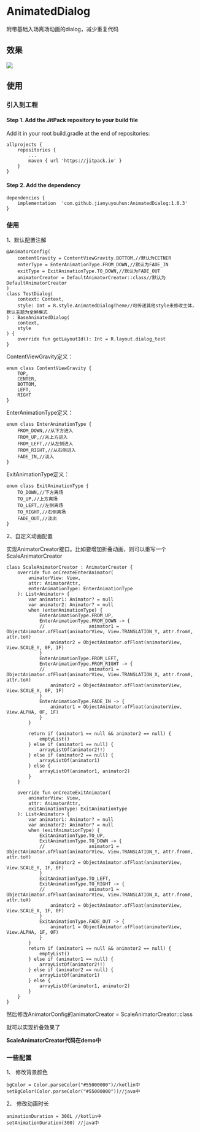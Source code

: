 # AnimatedDialog

附带基础入场离场动画的dialog，减少重复代码

## 效果 ##

<img src="GIF.gif"/>

## 使用 ##

### 引入到工程 ###

#### Step 1. Add the JitPack repository to your build file

Add it in your root build.gradle at the end of repositories:

	allprojects {
		repositories {
			...
			maven { url 'https://jitpack.io' }
		}
	}

#### Step 2. Add the dependency ####

	dependencies {
    	implementation  'com.github.jianyuyouhun:AnimatedDialog:1.0.3'
	}

### 使用 ###

1、默认配置注解 

	@AnimatorConfig(
	    contentGravity = ContentViewGravity.BOTTOM,//默认为CETNER
	    enterType = EnterAnimationType.FROM_DOWN,//默认为FADE_IN
	    exitType = ExitAnimationType.TO_DOWN,//默认为FADE_OUT
		animatorCreator = DefaultAnimatorCreator::class//默认为DefaultAnimatorCreator
	)
	class TestDialog(
	    context: Context,
	    style: Int = R.style.AnimatedDialogTheme//可传递其他style来修改主体，默认主题为全屏模式
	) : BaseAnimatedDialog(
	    context,
	    style
	) {
	    override fun getLayoutId(): Int = R.layout.dialog_test
	}

ContentViewGravity定义：
	
	
    enum class ContentViewGravity {
        TOP,
        CENTER,
        BOTTOM,
        LEFT,
        RIGHT
    }

EnterAnimationType定义：

    enum class EnterAnimationType {
        FROM_DOWN,//从下方进入
        FROM_UP,//从上方进入
        FROM_LEFT,//从左侧进入
        FROM_RIGHT,//从右侧进入
        FADE_IN,//淡入
    }

ExitAnimationType定义：

    enum class ExitAnimationType {
        TO_DOWN,//下方离场
        TO_UP,//上方离场
        TO_LEFT,//左侧离场
        TO_RIGHT,//右侧离场
        FADE_OUT,//淡出
    }

2、自定义动画配置

实现AnimatorCreator接口。比如要增加折叠动画，则可以重写一个ScaleAnimatorCreator

	class ScaleAnimatorCreator : AnimatorCreator {
	    override fun onCreateEnterAnimator(
	        animatorView: View,
	        attr: AnimatorAttr,
	        enterAnimationType: EnterAnimationType
	    ): List<Animator> {
	        var animator1: Animator? = null
	        var animator2: Animator? = null
	        when (enterAnimationType) {
	            EnterAnimationType.FROM_UP,
	            EnterAnimationType.FROM_DOWN -> {
				//                animator1 = ObjectAnimator.ofFloat(animatorView, View.TRANSLATION_Y, attr.fromY, attr.toY)
	                animator2 = ObjectAnimator.ofFloat(animatorView, View.SCALE_Y, 0F, 1F)
	            }
	            EnterAnimationType.FROM_LEFT,
	            EnterAnimationType.FROM_RIGHT -> {
				//                animator1 = ObjectAnimator.ofFloat(animatorView, View.TRANSLATION_X, attr.fromX, attr.toX)
	                animator2 = ObjectAnimator.ofFloat(animatorView, View.SCALE_X, 0F, 1F)
	            }
	            EnterAnimationType.FADE_IN -> {
	                animator1 = ObjectAnimator.ofFloat(animatorView, View.ALPHA, 0F, 1F)
	            }
	        }
	
	        return if (animator1 == null && animator2 == null) {
	            emptyList()
	        } else if (animator1 == null) {
	            arrayListOf(animator2!!)
	        } else if (animator2 == null) {
	            arrayListOf(animator1)
	        } else {
	            arrayListOf(animator1, animator2)
	        }
	    }
	
	    override fun onCreateExitAnimator(
	        animatorView: View,
	        attr: AnimatorAttr,
	        exitAnimationType: ExitAnimationType
	    ): List<Animator> {
	        var animator1: Animator? = null
	        var animator2: Animator? = null
	        when (exitAnimationType) {
	            ExitAnimationType.TO_UP,
	            ExitAnimationType.TO_DOWN -> {
				//                animator1 = ObjectAnimator.ofFloat(animatorView, View.TRANSLATION_Y, attr.fromY, attr.toY)
	                animator2 = ObjectAnimator.ofFloat(animatorView, View.SCALE_Y, 1F, 0F)
	            }
	            ExitAnimationType.TO_LEFT,
	            ExitAnimationType.TO_RIGHT -> {
				//                animator1 = ObjectAnimator.ofFloat(animatorView, View.TRANSLATION_X, attr.fromX, attr.toX)
	                animator2 = ObjectAnimator.ofFloat(animatorView, View.SCALE_X, 1F, 0F)
	            }
	            ExitAnimationType.FADE_OUT -> {
	                animator1 = ObjectAnimator.ofFloat(animatorView, View.ALPHA, 1F, 0F)
	            }
	        }
	        return if (animator1 == null && animator2 == null) {
	            emptyList()
	        } else if (animator1 == null) {
	            arrayListOf(animator2!!)
	        } else if (animator2 == null) {
	            arrayListOf(animator1)
	        } else {
	            arrayListOf(animator1, animator2)
	        }
	    }
	}

然后修改AnimatorConfig的animatorCreator = ScaleAnimatorCreator::class

就可以实现折叠效果了

**ScaleAnimatorCreator代码在demo中**

### 一些配置 ###

1、 修改背景颜色

	bgColor = Color.parseColor("#55000000")//kotlin中
	setBgColor(Color.parseColor("#55000000"))//java中

2、 修改动画时长

	animationDuration = 300L //kotlin中
	setAnimationDuration(300) //java中
